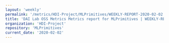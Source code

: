 ```yaml
---
layout: 'weekly'
permalink: '/metrics/HDI-Project/MLPrimitives/WEEKLY-REPORT-2020-02-02'
title: 'DAI Lab OSS Metrics Metrics report for MLPrimitives | WEEKLY-REPORT-2020-02-02'
organization: 'HDI-Project'
repository: 'MLPrimitives'
current_date: '2020-02-02'
---
```

